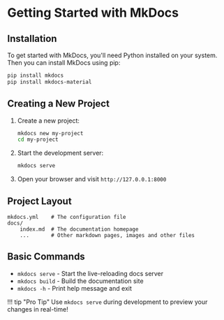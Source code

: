 # Getting Started with MkDocs

## Installation

To get started with MkDocs, you'll need Python installed on your system. Then you can install MkDocs using pip:

```bash
pip install mkdocs
pip install mkdocs-material
```

## Creating a New Project

1. Create a new project:
   ```bash
   mkdocs new my-project
   cd my-project
   ```

2. Start the development server:
   ```bash
   mkdocs serve
   ```

3. Open your browser and visit `http://127.0.0.1:8000`

## Project Layout

    mkdocs.yml    # The configuration file
    docs/
        index.md  # The documentation homepage
        ...       # Other markdown pages, images and other files

## Basic Commands

* `mkdocs serve` - Start the live-reloading docs server
* `mkdocs build` - Build the documentation site
* `mkdocs -h` - Print help message and exit

!!! tip "Pro Tip"
    Use `mkdocs serve` during development to preview your changes in real-time!
